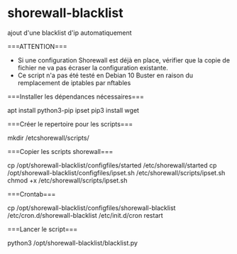 # shorewall-blacklist
ajout d'une blacklist d'ip automatiquement 

===ATTENTION===

* Si une configuration Shorewall est déjà en place, vérifier que la copie de fichier ne va pas écraser la configuration existante.
* Ce script n'a pas été testé en Debian 10 Buster en raison du remplacement de iptables par nftables

===Installer les dépendances nécessaires===

apt install python3-pip ipset
pip3 install wget

===Créer le repertoire pour les scripts===

mkdir /etcshorewall/scripts/

===Copier les scripts shorewall===

cp /opt/shorewall-blacklist/configfiles/started /etc/shorewall/started
cp /opt/shorewall-blacklist/configfiles/ipset.sh /etc/shorewall/scripts/ipset.sh
chmod +x /etc/shorewall/scripts/ipset.sh

===Crontab===

cp /opt/shorewall-blacklist/configfiles/shorewall-blacklist /etc/cron.d/shorewall-blacklist
/etc/init.d/cron restart

===Lancer le script===

python3 /opt/shorewall-blacklist/blacklist.py
